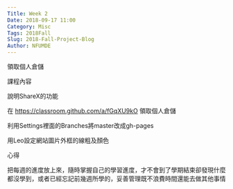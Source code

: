 ```yaml
---
Title: Week 2
Date: 2018-09-17 11:00
Category: Misc
Tags: 2018Fall
Slug: 2018-Fall-Project-Blog
Author: NFUMDE
---
```


領取個人倉儲

<!-- PELICAN_END_SUMMARY -->

課程內容

說明ShareX的功能

在 https://classroom.github.com/a/fGqXU9kO 領取個人倉儲

利用Settings裡面的Branches將master改成gh-pages

用Leo設定網站圖片外框的線粗及顏色


心得

把每週的進度放上來，隨時掌握自己的學習進度，才不會到了學期結束卻發現什麼都沒學到，或者已經忘記前幾週所學的，妥善管理既不浪費時間還能去做其他事情


